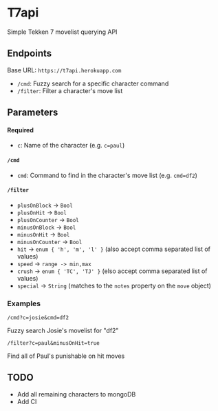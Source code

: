 # T7api

Simple Tekken 7 movelist querying API

## Endpoints

Base URL: `https://t7api.herokuapp.com`

- `/cmd`: Fuzzy search for a specific character command
- `/filter`: Filter a character's move list

## Parameters

#### Required
- `c`: Name of the character (e.g. `c=paul`)

#### `/cmd`

- `cmd`: Command to find in the character's move list (e.g. `cmd=df2`)

#### `/filter`

- `plusOnBlock` -> `Bool`
- `plusOnHit` -> `Bool`
- `plusOnCounter` -> `Bool`
- `minusOnBlock` -> `Bool`
- `minusOnHit` -> `Bool`
- `minusOnCounter` -> `Bool`
- `hit` -> `enum { 'h', 'm', 'l' }` (also accept comma separated list of values)
- `speed` -> `range -> min,max`
- `crush` -> `enum { 'TC', 'TJ' }` (elso accept comma separated list of values)
- `special` -> `String` (matches to the `notes` property on the `move` object)

### Examples

```
/cmd?c=josie&cmd=df2
```
Fuzzy search Josie's movelist for "df2"

```
/filter?c=paul&minusOnHit=true
```
Find all of Paul's punishable on hit moves

## TODO

- Add all remaining characters to mongoDB
- Add CI
